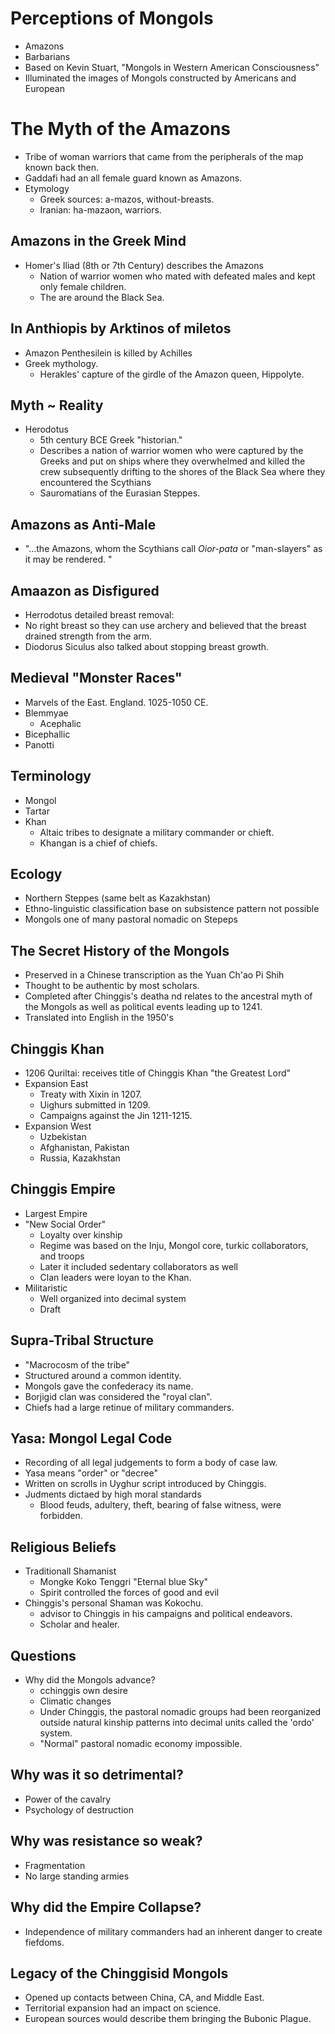 # Perceptions of Mongols
- Amazons
- Barbarians
- Based on Kevin Stuart, "Mongols in Western American Consciousness"
- Illuminated the images of Mongols constructed by Americans and European

# The Myth of the Amazons
- Tribe of woman warriors that came from the peripherals of the map known back then.
- Gaddafi had an all female guard known as Amazons.
- Etymology
  - Greek sources: a-mazos, without-breasts.
  - Iranian: ha-mazaon, warriors.

## Amazons in the Greek Mind
- Homer's Iliad (8th or 7th Century) describes the Amazons
  - Nation of warrior women who mated with defeated males and kept only female children.
  - The are around the Black Sea.

## In Anthiopis by Arktinos of miletos
  - Amazon Penthesilein is killed by Achilles
  - Greek mythology.
    - Herakles' capture of the girdle of the Amazon queen, Hippolyte.

## Myth ~ Reality
- Herodotus
  - 5th century BCE Greek "historian."
  - Describes a nation of warrior women who were captured by the Greeks and put on ships where they
  overwhelmed and killed the crew subsequently drifting to the shores of the Black Sea where they
  encountered the Scythians
  - Sauromatians of the Eurasian Steppes.

## Amazons as Anti-Male
- "...the Amazons, whom the Scythians call *Oior-pata* or "man-slayers" as it may be rendered. "

## Amaazon as Disfigured
- Herrodotus detailed breast removal:
- No right breast so they can use archery and believed that the breast drained strength from the
arm.
- Diodorus Siculus also talked about stopping breast growth.

## Medieval "Monster Races"
- Marvels of the East. England. 1025-1050 CE.
- Blemmyae
  - Acephalic
- Bicephallic
- Panotti

## Terminology
- Mongol
- Tartar
- Khan
  - Altaic tribes to designate a military commander or chieft.
  - Khangan is a chief of chiefs.

## Ecology
- Northern Steppes (same belt as Kazakhstan)
- Ethno-linguistic classification base on subsistence pattern not possible
- Mongols one of many pastoral nomadic on Stepeps

## The Secret History of the Mongols
- Preserved in a Chinese transcription as the Yuan Ch'ao Pi Shih
- Thought to be authentic by most scholars.
- Completed after Chinggis's deatha nd relates to the ancestral myth of the Mongols as well as
political events leading up to 1241.
- Translated into English in the 1950's

## Chinggis Khan
- 1206 Quriltai: receives title of Chinggis Khan "the Greatest Lord"
- Expansion East
  - Treaty with Xixin in 1207.
  - Uighurs submitted in 1209.
  - Campaigns against the Jin 1211-1215.
- Expansion West
  - Uzbekistan
  - Afghanistan, Pakistan
  - Russia, Kazakhstan

## Chinggis Empire
- Largest Empire
- "New Social Order"
  - Loyalty over kinship
  - Regime was based on the Inju, Mongol core, turkic collaborators, and troops
  - Later it included sedentary collaborators as well
  - Clan leaders were loyan to the Khan.
- Militaristic
  - Well organized into decimal system
  - Draft

## Supra-Tribal Structure
- "Macrocosm of the tribe"
- Structured around a common identity.
- Mongols gave the confederacy its name.
- Borjigid clan was considered the "royal clan".
- Chiefs had a large retinue of military commanders.

## Yasa: Mongol Legal Code
- Recording of all legal judgements to form a body of case law.
- Yasa means "order" or "decree"
- Written on scrolls in Uyghur script introduced by Chinggis.
- Judments dictaed by high moral standards
  - Blood feuds, adultery, theft, bearing of false witness, were forbidden.

## Religious Beliefs
- Traditionall Shamanist
  - Mongke Koko Tenggri "Eternal blue Sky"
  - Spirit controlled the forces of good and evil
- Chinggis's personal Shaman was Kokochu.
  - advisor to Chinggis in his campaigns and political endeavors.
  - Scholar and healer.

## Questions
- Why did the Mongols advance?
  - cchinggis own desire
  - Climatic changes
  - Under Chinggis, the pastoral nomadic groups had been reorganized outside natural kinship
  patterns into decimal units called the 'ordo' system.
  - "Normal" pastoral nomadic economy impossible.

## Why was it so detrimental?
  - Power of the cavalry
  - Psychology of destruction

## Why was resistance so weak?
- Fragmentation
- No large standing armies

## Why did the Empire Collapse?
- Independence of military commanders had an inherent danger to create fiefdoms.

## Legacy of the Chinggisid Mongols
- Opened up contacts between China, CA, and Middle East.
- Territorial expansion had an impact on science.
- European sources would describe them bringing the Bubonic Plague.

